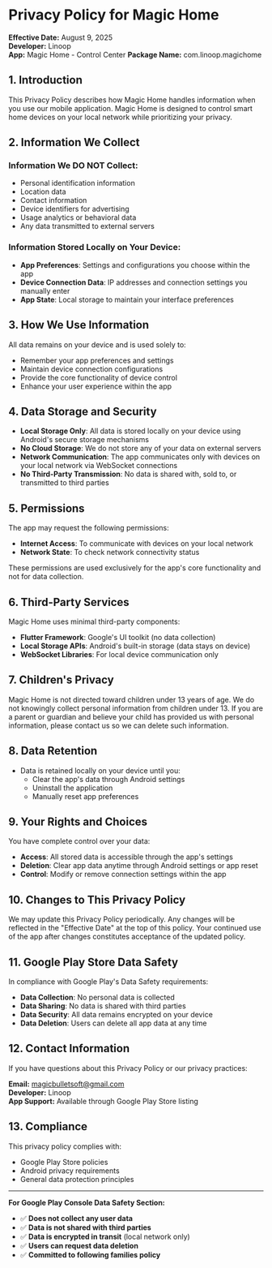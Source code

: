 # Privacy Policy for Magic Home

**Effective Date:** August 9, 2025  
**Developer:** Linoop  
**App:** Magic Home - Control Center 
**Package Name:** com.linoop.magichome

## 1. Introduction

This Privacy Policy describes how Magic Home handles information when you use our mobile application. Magic Home is designed to control smart home devices on your local network while prioritizing your privacy.

## 2. Information We Collect

### Information We DO NOT Collect:
- Personal identification information
- Location data
- Contact information
- Device identifiers for advertising
- Usage analytics or behavioral data
- Any data transmitted to external servers

### Information Stored Locally on Your Device:
- **App Preferences**: Settings and configurations you choose within the app
- **Device Connection Data**: IP addresses and connection settings you manually enter
- **App State**: Local storage to maintain your interface preferences

## 3. How We Use Information

All data remains on your device and is used solely to:
- Remember your app preferences and settings
- Maintain device connection configurations
- Provide the core functionality of device control
- Enhance your user experience within the app

## 4. Data Storage and Security

- **Local Storage Only**: All data is stored locally on your device using Android's secure storage mechanisms
- **No Cloud Storage**: We do not store any of your data on external servers
- **Network Communication**: The app communicates only with devices on your local network via WebSocket connections
- **No Third-Party Transmission**: No data is shared with, sold to, or transmitted to third parties

## 5. Permissions

The app may request the following permissions:
- **Internet Access**: To communicate with devices on your local network
- **Network State**: To check network connectivity status

These permissions are used exclusively for the app's core functionality and not for data collection.

## 6. Third-Party Services

Magic Home uses minimal third-party components:
- **Flutter Framework**: Google's UI toolkit (no data collection)
- **Local Storage APIs**: Android's built-in storage (data stays on device)
- **WebSocket Libraries**: For local device communication only

## 7. Children's Privacy

Magic Home is not directed toward children under 13 years of age. We do not knowingly collect personal information from children under 13. If you are a parent or guardian and believe your child has provided us with personal information, please contact us so we can delete such information.

## 8. Data Retention

- Data is retained locally on your device until you:
  - Clear the app's data through Android settings
  - Uninstall the application
  - Manually reset app preferences

## 9. Your Rights and Choices

You have complete control over your data:
- **Access**: All stored data is accessible through the app's settings
- **Deletion**: Clear app data anytime through Android settings or app reset
- **Control**: Modify or remove connection settings within the app

## 10. Changes to This Privacy Policy

We may update this Privacy Policy periodically. Any changes will be reflected in the "Effective Date" at the top of this policy. Your continued use of the app after changes constitutes acceptance of the updated policy.

## 11. Google Play Store Data Safety

In compliance with Google Play's Data Safety requirements:
- **Data Collection**: No personal data is collected
- **Data Sharing**: No data is shared with third parties
- **Data Security**: All data remains encrypted on your device
- **Data Deletion**: Users can delete all app data at any time

## 12. Contact Information

If you have questions about this Privacy Policy or our privacy practices:

**Email:** magicbulletsoft@gmail.com  
**Developer:** Linoop  
**App Support:** Available through Google Play Store listing

## 13. Compliance

This privacy policy complies with:
- Google Play Store policies
- Android privacy requirements
- General data protection principles

---

**For Google Play Console Data Safety Section:**
- ✅ **Does not collect any user data**
- ✅ **Data is not shared with third parties**
- ✅ **Data is encrypted in transit** (local network only)
- ✅ **Users can request data deletion**
- ✅ **Committed to following families policy**
